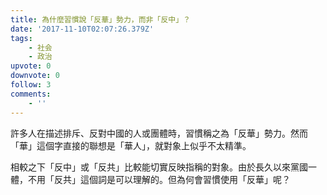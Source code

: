 ```yaml
---
title: 為什麼習慣說「反華」勢力，而非「反中」？
date: '2017-11-10T02:07:26.379Z'
tags:
    - 社会
    - 政治
upvote: 0
downvote: 0
follow: 3
comments:
    - ''
---
```


許多人在描述排斥、反對中國的人或團體時，習慣稱之為「反華」勢力。然而「華」這個字直接的聯想是「華人」，就對象上似乎不太精準。  

相較之下「反中」或「反共」比較能切實反映指稱的對象。由於長久以來黨國一體，不用「反共」這個詞是可以理解的。但為何會習慣使用「反華」呢？
